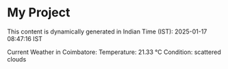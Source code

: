 # My Project

This content is dynamically generated in Indian Time (IST): 2025-01-17 08:47:16 IST


Current Weather in Coimbatore:
Temperature: 21.33 °C
Condition: scattered clouds

